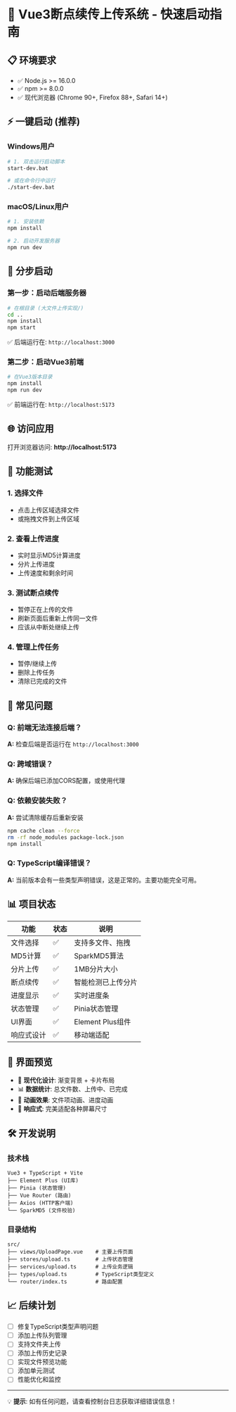 # 🚀 Vue3断点续传上传系统 - 快速启动指南

## 📋 环境要求

- ✅ Node.js >= 16.0.0
- ✅ npm >= 8.0.0
- ✅ 现代浏览器 (Chrome 90+, Firefox 88+, Safari 14+)

## ⚡ 一键启动 (推荐)

### Windows用户
```bash
# 1. 双击运行启动脚本
start-dev.bat

# 或在命令行中运行
./start-dev.bat
```

### macOS/Linux用户
```bash
# 1. 安装依赖
npm install

# 2. 启动开发服务器
npm run dev
```

## 📝 分步启动

### 第一步：启动后端服务器
```bash
# 在根目录 (大文件上传实现/)
cd ..
npm install
npm start
```
✅ 后端运行在: `http://localhost:3000`

### 第二步：启动Vue3前端
```bash
# 在Vue3版本目录
npm install
npm run dev
```
✅ 前端运行在: `http://localhost:5173`

## 🌐 访问应用

打开浏览器访问: **http://localhost:5173**

## 🎯 功能测试

### 1. 选择文件
- 点击上传区域选择文件
- 或拖拽文件到上传区域

### 2. 查看上传进度
- 实时显示MD5计算进度
- 分片上传进度
- 上传速度和剩余时间

### 3. 测试断点续传
- 暂停正在上传的文件
- 刷新页面后重新上传同一文件
- 应该从中断处继续上传

### 4. 管理上传任务
- 暂停/继续上传
- 删除上传任务
- 清除已完成的文件

## 🔧 常见问题

### Q: 前端无法连接后端？
**A:** 检查后端是否运行在 `http://localhost:3000`

### Q: 跨域错误？
**A:** 确保后端已添加CORS配置，或使用代理

### Q: 依赖安装失败？
**A:** 尝试清除缓存后重新安装
```bash
npm cache clean --force
rm -rf node_modules package-lock.json
npm install
```

### Q: TypeScript编译错误？
**A:** 当前版本会有一些类型声明错误，这是正常的。主要功能完全可用。

## 📊 项目状态

| 功能 | 状态 | 说明 |
|------|------|------|
| 文件选择 | ✅ | 支持多文件、拖拽 |
| MD5计算 | ✅ | SparkMD5算法 |
| 分片上传 | ✅ | 1MB分片大小 |
| 断点续传 | ✅ | 智能检测已上传分片 |
| 进度显示 | ✅ | 实时进度条 |
| 状态管理 | ✅ | Pinia状态管理 |
| UI界面 | ✅ | Element Plus组件 |
| 响应式设计 | ✅ | 移动端适配 |

## 🎨 界面预览

- 🎯 **现代化设计**: 渐变背景 + 卡片布局
- 📊 **数据统计**: 总文件数、上传中、已完成
- 🎪 **动画效果**: 文件项动画、进度动画
- 📱 **响应式**: 完美适配各种屏幕尺寸

## 🛠 开发说明

### 技术栈
```
Vue3 + TypeScript + Vite
├── Element Plus (UI库)
├── Pinia (状态管理)
├── Vue Router (路由)
├── Axios (HTTP客户端)
└── SparkMD5 (文件校验)
```

### 目录结构
```
src/
├── views/UploadPage.vue    # 主要上传页面
├── stores/upload.ts        # 上传状态管理
├── services/upload.ts      # 上传业务逻辑
├── types/upload.ts         # TypeScript类型定义
└── router/index.ts         # 路由配置
```

## 📈 后续计划

- [ ] 修复TypeScript类型声明问题
- [ ] 添加上传队列管理
- [ ] 支持文件夹上传
- [ ] 添加上传历史记录
- [ ] 实现文件预览功能
- [ ] 添加单元测试
- [ ] 性能优化和监控

---

💡 **提示**: 如有任何问题，请查看控制台日志获取详细错误信息！ 